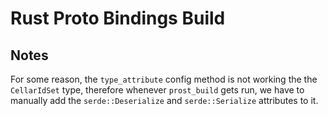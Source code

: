 # Rust Proto Bindings Build

## Notes

For some reason, the `type_attribute` config method is not working the the `CellarIdSet` type, therefore whenever `prost_build` gets run, we have to manually add the `serde::Deserialize` and `serde::Serialize` attributes to it.
